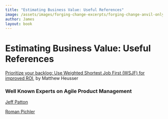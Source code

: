 ```yaml
---
title: "Estimating Business Value: Useful References"
image: /assets/images/forging-change-excerpts/forging-change-anvil-only.png
author: James
layout: book
---
```


# Estimating Business Value: Useful References

[Prioritize your backlog: Use Weighted Shortest Job First (WSJF) for improved ROI](https://techbeacon.com/app-dev-testing/prioritize-your-backlog-use-weighted-shortest-job-first-wsjf-improved-roi), by Matthew Heusser


### Well Known Experts on Agile Product Management

[Jeff Patton](https://www.jpattonassociates.com/blog/)

[Roman Pichler](https://www.romanpichler.com/)
